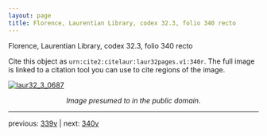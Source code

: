 ```yaml
---
layout: page
title: Florence, Laurentian Library, codex 32.3, folio 340 recto
---
```


Florence, Laurentian Library, codex 32.3, folio 340 recto

Cite this object as `urn:cite2:citelaur:laur32pages.v1:340r`.  The full image is linked to a citation tool you can use to cite regions of the image.

[![laur32_3_0687](http://www.homermultitext.org/iipsrv?IIIF=/project/homer/pyramidal/deepzoom/citelaur/laur32imgs/v1/laur32_3_0687.tif/full/800,/0/default.jpg)](http://www.homermultitext.org/ict2/?urn=urn:cite2:citelaur:laur32imgs.v1:laur32_3_0687) 

<p style="text-align: center; font-style: italic;">Image presumed to in the public domain.</p>

---

previous: [339v](../339v/) | next: [340v](../340v/)